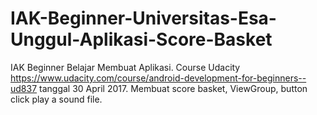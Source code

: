 # IAK-Beginner-Universitas-Esa-Unggul-Aplikasi-Score-Basket
IAK Beginner Belajar Membuat Aplikasi. Course Udacity https://www.udacity.com/course/android-development-for-beginners--ud837 tanggal 30 April 2017. Membuat score basket,  ViewGroup, button click play a sound file.

